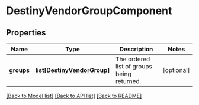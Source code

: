 # DestinyVendorGroupComponent

## Properties
Name | Type | Description | Notes
------------ | ------------- | ------------- | -------------
**groups** | [**list[DestinyVendorGroup]**](DestinyVendorGroup.md) | The ordered list of groups being returned. | [optional] 

[[Back to Model list]](../README.md#documentation-for-models) [[Back to API list]](../README.md#documentation-for-api-endpoints) [[Back to README]](../README.md)


